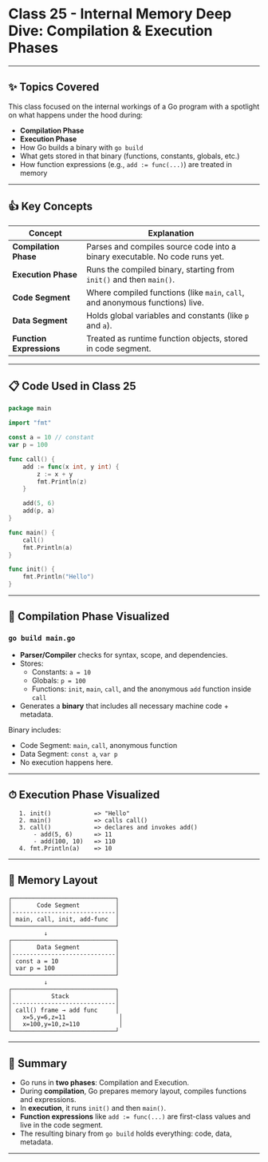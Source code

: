 # Class 25 - Internal Memory Deep Dive: Compilation & Execution Phases

---

## ✨ Topics Covered

This class focused on the internal workings of a Go program with a spotlight on what happens under the hood during:

- **Compilation Phase**
- **Execution Phase**
- How Go builds a binary with `go build`
- What gets stored in that binary (functions, constants, globals, etc.)
- How function expressions (e.g., `add := func(...)`) are treated in memory

---

## 👍 Key Concepts

| Concept                 | Explanation                                                                 |
|-------------------------|-----------------------------------------------------------------------------|
| **Compilation Phase**   | Parses and compiles source code into a binary executable. No code runs yet. |
| **Execution Phase**     | Runs the compiled binary, starting from `init()` and then `main()`.         |
| **Code Segment**        | Where compiled functions (like `main`, `call`, and anonymous functions) live.|
| **Data Segment**        | Holds global variables and constants (like `p` and `a`).                    |
| **Function Expressions**| Treated as runtime function objects, stored in code segment.                |

---

## 📋 Code Used in Class 25

```go
package main

import "fmt"

const a = 10 // constant
var p = 100

func call() {
	add := func(x int, y int) {
		z := x + y
		fmt.Println(z)
	}

	add(5, 6)
	add(p, a)
}

func main() {
	call()
	fmt.Println(a)
}

func init() {
	fmt.Println("Hello")
}
```

---

## 🔄 Compilation Phase Visualized

### `go build main.go`

- **Parser/Compiler** checks for syntax, scope, and dependencies.
- Stores:
  - Constants: `a = 10`
  - Globals: `p = 100`
  - Functions: `init`, `main`, `call`, and the anonymous `add` function inside `call`
- Generates a **binary** that includes all necessary machine code + metadata.

Binary includes:
- Code Segment: `main`, `call`, anonymous function
- Data Segment: `const a`, `var p`
- No execution happens here.

---

## ⏱ Execution Phase Visualized

```
   1. init()            => "Hello"
   2. main()            => calls call()
   3. call()            => declares and invokes add()
       - add(5, 6)      => 11
       - add(100, 10)   => 110
   4. fmt.Println(a)    => 10
```

---

## 🧠 Memory Layout

```
┌─────────────────────────────┐
│       Code Segment          │
│-----------------------------│
│ main, call, init, add-func  │
└─────────────────────────────┘
          ↓
┌─────────────────────────────┐
│       Data Segment          │
│-----------------------------│
│ const a = 10                │
│ var p = 100                 │
└─────────────────────────────┘
          ↓
┌─────────────────────────────┐
│           Stack             │
│-----------------------------│
│ call() frame → add func     │
│   x=5,y=6,z=11               │
│   x=100,y=10,z=110           │
└─────────────────────────────┘
```

---

## 🔹 Summary

- Go runs in **two phases**: Compilation and Execution.
- During **compilation**, Go prepares memory layout, compiles functions and expressions.
- In **execution**, it runs `init()` and then `main()`.
- **Function expressions** like `add := func(...)` are first-class values and live in the code segment.
- The resulting binary from `go build` holds everything: code, data, metadata.

---

